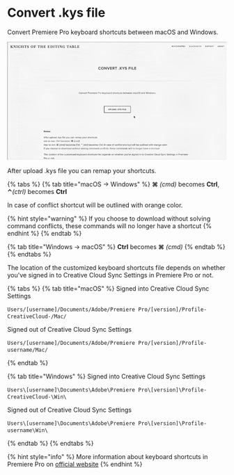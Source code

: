 # Convert .kys file

Convert Premiere Pro keyboard shortcuts between macOS and Windows.

![](../../.gitbook/assets/convertKYS.gif)

After upload .kys file you can remap your shortcuts.

{% tabs %}
{% tab title="macOS -> Windows" %}
**⌘** _(cmd)_ becomes **Ctrl**, **⌃**_(ctrl)_ becomes **Ctrl**

In case of conflict shortcut will be outlined with orange color.

{% hint style="warning" %}
If you choose to download without solving command conflicts, these commands will no longer have a shortcut
{% endhint %}
{% endtab %}

{% tab title="Windows -> macOS" %}
**Ctrl** becomes **⌘** _(cmd)_
{% endtab %}
{% endtabs %}

The location of the customized keyboard shortcuts file depends on whether you've signed in to Creative Cloud Sync Settings in Premiere Pro or not.

{% tabs %}
{% tab title="macOS" %}
Signed into Creative Cloud Sync Settings

```
Users/[username]/Documents/Adobe/Premiere Pro/[version]/Profile-CreativeCloud-/Mac/
```

Signed out of Creative Cloud Sync Settings

```
Users/[username]/Documents/Adobe/Premiere Pro/[version]/Profile-username/Mac/
```
{% endtab %}

{% tab title="Windows" %}
Signed into Creative Cloud Sync Settings

```
Users\[username]\Documents\Adobe\Premiere Pro\[version]\Profile-CreativeCloud-\Win\
```

Signed out of Creative Cloud Sync Settings

```
Users\[username]\Documents\Adobe\Premiere Pro\[version]\Profile-username\Win\
```
{% endtab %}
{% endtabs %}

{% hint style="info" %}
More information about keyboard shortcuts in Premiere Pro on [official website](https://helpx.adobe.com/premiere-pro/using/keyboard-shortcuts.html)
{% endhint %}
